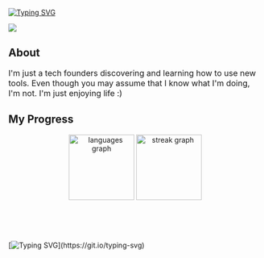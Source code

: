 [![Typing SVG](https://readme-typing-svg.herokuapp.com?font=Fira+Code&pause=1000&color=04BADE&width=435&lines=Hi!+I'm+Vix;I+like+to+build+things+and+make+people+laugh;I'm+looking+for+sponsors+ngl)](https://git.io/typing-svg)

<div align="left">
  <img src="https://visitor-badge.laobi.icu/badge?page_id=vixclotet&rstyle=plastic&left_text=Profile%20Views%20:"  />
</div>

## About

<p style="font-size:16px;">
I'm just a tech founders discovering and learning how to use new tools. Even though you may assume that I know what I'm doing, I'm not. I'm just enjoying life :)
</p>

## My Progress

<div align="center" style="margin-bottom: 30px;">
  <img src="https://github-readme-stats.vercel.app/api/top-langs?username=vixclotet&locale=en&hide_title=false&layout=compact&card_width=320&langs_count=10&theme=dark&hide_border=false&order=2" height="130" alt="languages graph"  />
  <img src="https://streak-stats.demolab.com?user=vixclotet&locale=en&mode=daily&theme=dark&hide_border=false&border_radius=12&order=3" height="130" alt="streak graph"  />
</div>
<br><br>

[![Typing SVG](https://readme-typing-svg.demolab.com?font=Fira+Code&size=16&pause=1000&color=04BADE&width=530&lines=%3E+Building.+Learning.+Measuring.+Shipping.+Repeating.)](https://git.io/typing-svg)
